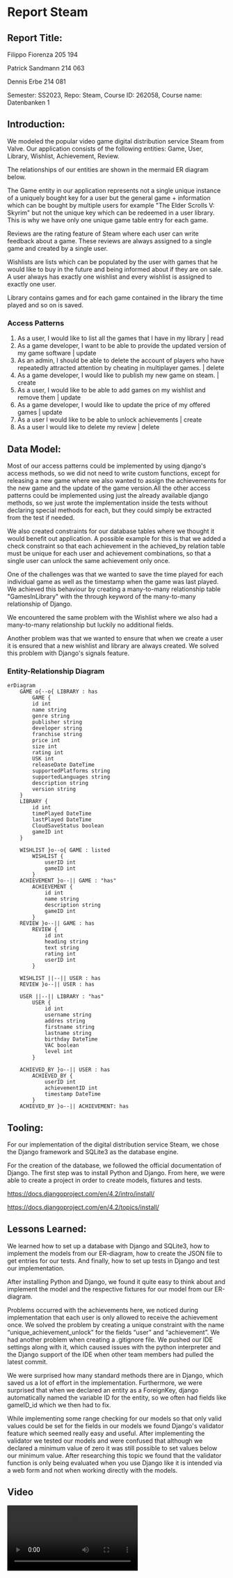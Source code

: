 # Report Steam

## Report Title:

Filippo Fiorenza 205 194

Patrick Sandmann 214 063

Dennis Erbe 214 081

Semester: SS2023, Repo: Steam, Course ID: 262058, Course name: Datenbanken 1

## Introduction:

We modeled the popular video game digital distribution service Steam from Valve. Our application consists of the
following
entities: Game, User, Library, Wishlist, Achievement, Review.

The relationships of our entities are shown in the mermaid ER diagram below.

The Game entity in our application represents not a single unique instance of a uniquely bought key for a user
but the general game + information which can be bought by multiple users for example "The Elder Scrolls V: Skyrim" but
not the
unique key which can be redeemed in a user library. This is why we have only one unique game table entry for each game.

Reviews are the rating feature of Steam where each user can write feedback about a game. These reviews are always
assigned to
a single game and created by a single user.

Wishlists are lists which can be populated by the user with games that he would like to buy in the future and being
informed about
if they are on sale. A user always has exactly one wishlist and every wishlist is assigned to exactly one user.

Library contains games and for each game contained in the library the time played and so on is saved.

### Access Patterns

1. As a user, I would like to list all the games that I have in my library | read
2. As a game developer, I want to be able to provide the updated version of my game software | update
3. As an admin, I should be able to delete the account of players who have repeatedly attracted attention by cheating in
   multiplayer games. | delete
4. As a game developer, I would like to publish my new game on steam. | create
5. As a user, I would like to be able to add games on my wishlist and remove them | update
6. As a game developer, I would like to update the price of my offered games | update
7. As a user I would like to be able to unlock achievements | create
8. As a user I would like to delete my review | delete

## Data Model:

Most of our access patterns could be implemented by using django's access methods, so we did not need to write custom
functions, except for
releasing a new game where we also wanted to assign the achievements for the new game and the update of the game
version.All the other access patterns could be implemented using just the already available django methods, so we just wrote the implementation
inside the tests without declaring special methods for each, but they could simply be extracted from the test if needed.

We also created constraints for our database tables where we thought it would benefit out application. A possible example for this is that we added a 
check constraint so that each achievement in the achieved_by relation table must be unique for each user and achievement combinations, so that a single 
user can unlock the same achievement only once. 

One of the challenges was that we wanted to save the time played for each individual game as well as the timestamp when
the game was last played. We achieved this behaviour by creating a many-to-many relationship table "GamesInLibrary" with the
through keyword of the many-to-many relationship of Django.

We encountered the same problem with the Wishlist where we also had a many-to-many relationship but luckily no additional
fields.

Another problem was that we wanted to ensure that when we create a user it is ensured that a new wishlist and library are
always created. We solved this problem with Django's signals feature.


### Entity-Relationship Diagram

```mermaid
erDiagram
    GAME o{--o{ LIBRARY : has
        GAME {
        id int
        name string
        genre string
        publisher string
        developer string
        franchise string
        price int
        size int
        rating int
        USK int
        releaseDate DateTime
        supportedPlatforms string
        supportedLanguages string
        description string
        version string
    }
    LIBRARY {
        id int
        timePlayed DateTime
        lastPlayed DateTime
        CloudSaveStatus boolean
        gameID int
    }
    
    WISHLIST }o--o{ GAME : listed
        WISHLIST {
            userID int
            gameID int            
        }
    ACHIEVEMENT }o--|| GAME : "has"
        ACHIEVEMENT {
            id int
            name string
            description string
            gameID int
        }
    REVIEW }o--|| GAME : has    
        REVIEW {
            id int
            heading string
            text string
            rating int
            userID int
        }

    WISHLIST ||--|| USER : has
    REVIEW }o--|| USER : has    

    USER ||--|| LIBRARY : "has"
        USER {
            id int
            username string
            addres string
            firstname string
            lastname string
            birthday DateTime
            VAC boolean
            level int
        }

    ACHIEVED_BY }o--|| USER : has
        ACHIEVED_BY {
            userID int
            achievementID int
            timestamp DateTime
        }
    ACHIEVED_BY }o--|| ACHIEVEMENT: has

```

## Tooling:

For our implementation of the digital distribution service Steam, we chose the Django framework and SQLite3 as the
database engine.

For the creation of the database, we followed the official documentation of Django. The first step was to install Python
and Django. From here, we were able to create a project in order to create models, fixtures and tests.

https://docs.djangoproject.com/en/4.2/intro/install/

https://docs.djangoproject.com/en/4.2/topics/install/

## Lessons Learned:

We learned how to set up a database with Django and SQLite3, how to implement the models from our ER-diagram, how to
create the JSON file to get entries for our tests. And finally, how to set up tests in Django and test our
implementation.

After installing Python and Django, we found it quite easy to think about and implement the model and the respective
fixtures for our model from our ER-diagram.

Problems occurred with the achievements here, we noticed during implementation that each user is only allowed to receive
the achievement once. We solved the problem by creating a unique constraint with the name “unique_achievement_unlock”
for the fields “user” and “achievement”.
We had another problem when creating a .gitignore file. We pushed our IDE settings along with it, which caused issues
with the python interpreter and the Django support of the IDE when other team members had pulled the latest commit.

We were surprised how many standard methods there are in Django, which saved us a lot of effort in the implementation.
Furthermore, we were surprised that when we declared an entity as a ForeignKey, django automatically named the variable ID
for the entity, so we often had fields like gameID_id which we then had to fix.

While implementing some range checking for our models so that only valid values could be set for the fields in our models 
we found Django's validator feature which seemed really easy and useful. After implementing the validator we tested our models
and were confused that although we declared a minimum value of zero it was still possible to set values below our minimum value. 
After researching this topic we found that the validator function is only being evaluated when you use Django like it is intended via 
a web form and not when working directly with the models. 

## Video
![Your Video](2023-06-26%2021-18-45.mp4)
